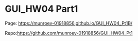# GUI_HW04 Part1
Page: https://munroev-01918856.github.io/GUI_HW04_Pt1B/

Repo:https://github.com/munroev-01918856/GUI_HW04_Pt1
